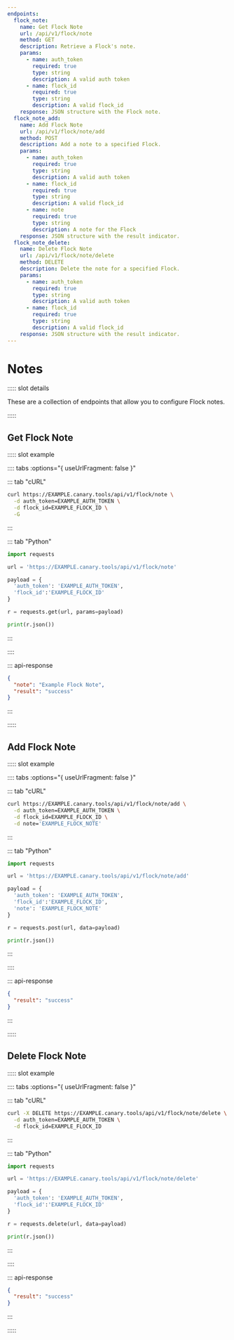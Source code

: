 ```yaml
---
endpoints:
  flock_note:
    name: Get Flock Note
    url: /api/v1/flock/note
    method: GET
    description: Retrieve a Flock's note.
    params:
      - name: auth_token
        required: true
        type: string
        description: A valid auth token
      - name: flock_id
        required: true
        type: string
        description: A valid flock_id
    response: JSON structure with the Flock note.
  flock_note_add:
    name: Add Flock Note
    url: /api/v1/flock/note/add
    method: POST
    description: Add a note to a specified Flock.
    params:
      - name: auth_token
        required: true
        type: string
        description: A valid auth token
      - name: flock_id
        required: true
        type: string
        description: A valid flock_id
      - name: note
        required: true
        type: string
        description: A note for the Flock
    response: JSON structure with the result indicator.
  flock_note_delete:
    name: Delete Flock Note
    url: /api/v1/flock/note/delete
    method: DELETE
    description: Delete the note for a specified Flock.
    params:
      - name: auth_token
        required: true
        type: string
        description: A valid auth token
      - name: flock_id
        required: true
        type: string
        description: A valid flock_id
    response: JSON structure with the result indicator.
---
```


# Notes

<APIEndpoints :endpoints="$page.frontmatter.endpoints" :path="$page.regularPath">

::::: slot details

These are a collection of endpoints that allow you to configure Flock notes.

:::::

</APIEndpoints>

## Get Flock Note

<APIDetails :endpoint="$page.frontmatter.endpoints.flock_note">

::::: slot example

:::: tabs :options="{ useUrlFragment: false }"

::: tab "cURL"

``` bash
curl https://EXAMPLE.canary.tools/api/v1/flock/note \
  -d auth_token=EXAMPLE_AUTH_TOKEN \
  -d flock_id=EXAMPLE_FLOCK_ID \
  -G
```

:::

::: tab "Python"

``` python
import requests

url = 'https://EXAMPLE.canary.tools/api/v1/flock/note'

payload = {
  'auth_token': 'EXAMPLE_AUTH_TOKEN',
  'flock_id':'EXAMPLE_FLOCK_ID'
}

r = requests.get(url, params=payload)

print(r.json())
```

:::

::::


::: api-response
```json
{
  "note": "Example Flock Note",
  "result": "success"
}
```
:::

:::::

</APIDetails>

## Add Flock Note

<APIDetails :endpoint="$page.frontmatter.endpoints.flock_note_add">

::::: slot example

:::: tabs :options="{ useUrlFragment: false }"

::: tab "cURL"

``` bash
curl https://EXAMPLE.canary.tools/api/v1/flock/note/add \
  -d auth_token=EXAMPLE_AUTH_TOKEN \
  -d flock_id=EXAMPLE_FLOCK_ID \
  -d note='EXAMPLE_FLOCK_NOTE'
```

:::

::: tab "Python"

``` python
import requests

url = 'https://EXAMPLE.canary.tools/api/v1/flock/note/add'

payload = {
  'auth_token': 'EXAMPLE_AUTH_TOKEN',
  'flock_id':'EXAMPLE_FLOCK_ID',
  'note': 'EXAMPLE_FLOCK_NOTE'
}

r = requests.post(url, data=payload)

print(r.json())
```

:::

::::


::: api-response
```json
{
  "result": "success"
}
```
:::

:::::

</APIDetails>

## Delete Flock Note

<APIDetails :endpoint="$page.frontmatter.endpoints.flock_note_delete">

::::: slot example

:::: tabs :options="{ useUrlFragment: false }"

::: tab "cURL"

``` bash
curl -X DELETE https://EXAMPLE.canary.tools/api/v1/flock/note/delete \
  -d auth_token=EXAMPLE_AUTH_TOKEN \
  -d flock_id=EXAMPLE_FLOCK_ID 
```

:::

::: tab "Python"

``` python
import requests

url = 'https://EXAMPLE.canary.tools/api/v1/flock/note/delete'

payload = {
  'auth_token': 'EXAMPLE_AUTH_TOKEN',
  'flock_id':'EXAMPLE_FLOCK_ID'
}

r = requests.delete(url, data=payload)

print(r.json())
```

:::

::::


::: api-response
```json
{
  "result": "success"
}
```
:::

:::::

</APIDetails>